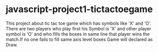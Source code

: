 # javascript-project1-tictactoegame
This project about tic tac toe game which has symbols like 'X' and 'O'. There are two players who play first his Symbol is 'X' and other player symbol is 'O' and who fills the boxes in same line that player wins the match.If no one fails to fill same axis level boxes Game will declared as Draw.
